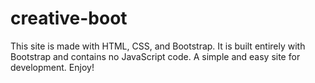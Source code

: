# creative-boot
This site is made with HTML, CSS, and Bootstrap.
It is built entirely with Bootstrap and contains no JavaScript code.
A simple and easy site for development.
Enjoy!
